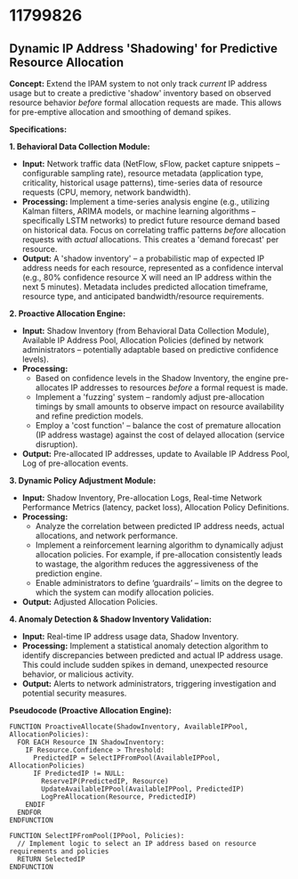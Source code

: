 # 11799826

## Dynamic IP Address 'Shadowing' for Predictive Resource Allocation

**Concept:** Extend the IPAM system to not only track *current* IP address usage but to create a predictive 'shadow' inventory based on observed resource behavior *before* formal allocation requests are made. This allows for pre-emptive allocation and smoothing of demand spikes.

**Specifications:**

**1. Behavioral Data Collection Module:**

*   **Input:** Network traffic data (NetFlow, sFlow, packet capture snippets – configurable sampling rate), resource metadata (application type, criticality, historical usage patterns), time-series data of resource requests (CPU, memory, network bandwidth).
*   **Processing:** Implement a time-series analysis engine (e.g., utilizing Kalman filters, ARIMA models, or machine learning algorithms – specifically LSTM networks) to predict future resource demand based on historical data. Focus on correlating traffic patterns *before* allocation requests with *actual* allocations. This creates a 'demand forecast' per resource.
*   **Output:**  A 'shadow inventory' – a probabilistic map of expected IP address needs for each resource, represented as a confidence interval (e.g., 80% confidence resource X will need an IP address within the next 5 minutes).  Metadata includes predicted allocation timeframe, resource type, and anticipated bandwidth/resource requirements.

**2. Proactive Allocation Engine:**

*   **Input:** Shadow Inventory (from Behavioral Data Collection Module), Available IP Address Pool, Allocation Policies (defined by network administrators – potentially adaptable based on predictive confidence levels).
*   **Processing:** 
    *   Based on confidence levels in the Shadow Inventory, the engine pre-allocates IP addresses to resources *before* a formal request is made.
    *   Implement a 'fuzzing' system – randomly adjust pre-allocation timings by small amounts to observe impact on resource availability and refine prediction models.
    *   Employ a 'cost function' – balance the cost of premature allocation (IP address wastage) against the cost of delayed allocation (service disruption).
*   **Output:**  Pre-allocated IP addresses, update to Available IP Address Pool, Log of pre-allocation events.

**3.  Dynamic Policy Adjustment Module:**

*   **Input:**  Shadow Inventory, Pre-allocation Logs,  Real-time Network Performance Metrics (latency, packet loss), Allocation Policy Definitions.
*   **Processing:**
    *   Analyze the correlation between predicted IP address needs, actual allocations, and network performance.
    *   Implement a reinforcement learning algorithm to dynamically adjust allocation policies.  For example, if pre-allocation consistently leads to wastage, the algorithm reduces the aggressiveness of the prediction engine.
    *   Enable administrators to define ‘guardrails’ – limits on the degree to which the system can modify allocation policies.
*   **Output:** Adjusted Allocation Policies.

**4.  Anomaly Detection & Shadow Inventory Validation:**

*   **Input:** Real-time IP address usage data, Shadow Inventory.
*   **Processing:** Implement a statistical anomaly detection algorithm to identify discrepancies between predicted and actual IP address usage.  This could include sudden spikes in demand, unexpected resource behavior, or malicious activity.
*   **Output:** Alerts to network administrators, triggering investigation and potential security measures.

**Pseudocode (Proactive Allocation Engine):**

```
FUNCTION ProactiveAllocate(ShadowInventory, AvailableIPPool, AllocationPolicies):
  FOR EACH Resource IN ShadowInventory:
    IF Resource.Confidence > Threshold:
      PredictedIP = SelectIPFromPool(AvailableIPPool, AllocationPolicies)
      IF PredictedIP != NULL:
        ReserveIP(PredictedIP, Resource)
        UpdateAvailableIPPool(AvailableIPPool, PredictedIP)
        LogPreAllocation(Resource, PredictedIP)
    ENDIF
  ENDFOR
ENDFUNCTION

FUNCTION SelectIPFromPool(IPPool, Policies):
  // Implement logic to select an IP address based on resource requirements and policies
  RETURN SelectedIP
ENDFUNCTION
```